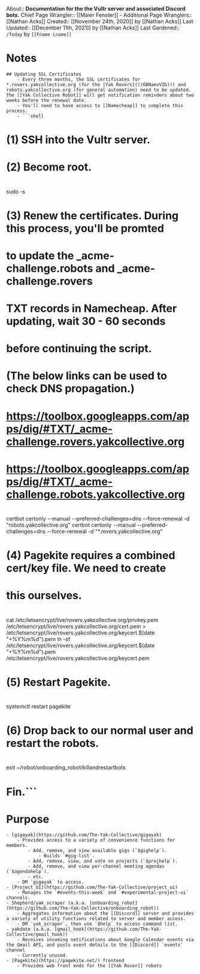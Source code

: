 About:: __Documentation for the the Vultr server and associated Discord bots.__
Chief Page Wrangler:: [[Maier Fenster]]
    - Additional Page Wranglers:: [[Nathan Acks]]
Created:: [[November 24th, 2020]] by [[Nathan Acks]]
Last Updated:: [[December 11th, 2021]] by [[Nathan Acks]]
Last Gardened:: `/Today` by `[[Fname Lname]]`
# Notes
    ## Updating SSL Certificates
        - Every three months, the SSL certificates for *.rovers.yakcollective.org (for the [Yak Rovers](((6BNamvVZb))) and robots.yakcollective.org (for general automation) need to be updated. The [[Yak Collective Robot]] will get notification reminders about two weeks before the renewal date.
        - You'll need to have access to [[Namecheap]] to complete this process.
        - ```shell
# (1) SSH into the Vultr server.
#
# (2) Become root.
#
sudo -s
#
# (3) Renew the certificates. During this process, you'll be promted
# to update the _acme-challenge.robots and _acme-challenge.rovers
# TXT records in Namecheap. After updating, wait 30 - 60 seconds
# before continuing the script.
#
# (The below links can be used to check DNS propagation.)
#
# https://toolbox.googleapps.com/apps/dig/#TXT/_acme-challenge.rovers.yakcollective.org
# https://toolbox.googleapps.com/apps/dig/#TXT/_acme-challenge.robots.yakcollective.org
#
certbot certonly --manual --preferred-challenges=dns --force-renewal -d "robots.yakcollective.org"
certbot certonly --manual --preferred-challenges=dns --force-renewal -d "*.rovers.yakcollective.org"
#
# (4) Pagekite requires a combined cert/key file. We need to create
# this ourselves.
#
cat /etc/letsencrypt/live/rovers.yakcollective.org/privkey.pem /etc/letsencrypt/live/rovers.yakcollective.org/cert.pem > /etc/letsencrypt/live/rovers.yakcollective.org/keycert.$(date "+%Y%m%d").pem
ln -sf /etc/letsencrypt/live/rovers.yakcollective.org/keycert.$(date "+%Y%m%d").pem /etc/letsencrypt/live/rovers.yakcollective.org/keycert.pem
#
# (5) Restart Pagekite.
#
systemctl restart pagekite
#
# (6) Drop back to our normal user and restart the robots.
#
exit
~/robot/onboarding_robot/killandrestartbots
#
# Fin.```
# Purpose
    - [gigayak](https://github.com/The-Yak-Collective/gigayak)
        - Provides access to a variety of convenience functions for members.
            - Add, remove, and view available gigs (`$gighelp`).
                - Builds `#gig-list`.
            - Add, remove, view, and vote on projects (`$projhelp`).
            - Add, remove, and view per-channel meeting agendas (`$agendahelp`).
            - etc.
        - DM `gigayak` to access.
    - [Project_UI](https://github.com/The-Yak-Collective/project_ui)
        - Manages the `#events-this-week` and `#experimental-project-ui` channels.
    - Shepherd/yak_scraper (a.k.a. [onboarding_robot](https://github.com/The-Yak-Collective/onboarding_robot))
        - Aggregates information about the [[Discord]] server and provides a variety of utility functions related to server and member access.
        - DM `yak_scraper`, then use `$help` to access command list.
    - yakdate (a.k.a. [gmail_hook](https://github.com/The-Yak-Collective/gmail_hook))
        - Receives incoming notifications about Google Calendar events via the Gmail API, and posts event details to the [[Discord]] `events` channel
        - Currently unused.
    - [Pagekite](https://pagekite.net/) frontend
        - Provides web front ends for the [[Yak Rover]] robots
